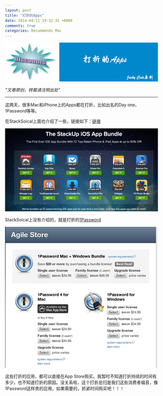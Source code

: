 ```yaml
---
layout: post
title: "打折的Apps"
date: 2014-04-11 19:32:31 +0800
comments: true
categories: Recommends Mac
---
```


![article 22](/images/article/article22.jpg)
<!-- more -->

*“文章原创，转载请注明出处”*

***

这两天，很多Mac和iPhone上的Apps都在打折，比如出名的Day one、1Password等等。

在StackSoical上面也介绍了一些，链接如下：[链接](https://stacksocial.com/ios_bundle?utm_source=ssnetwork&utm_medium=hellobar&utm_campaign=iosbundle)

![stack](/images/a22/stack.jpg)

StackSoical上没有介绍的，就是打折的[1Password](https://agilebits.com/store)

![1pass](/images/a22/1pass.jpg)

这些打折的应用，都可以直接在App Store购买。我暂时不知道打折持续的时间有多少，也不知道打折的原因。没关系啦，这个打折总归是我们这些消费者福音，像1Password这样贵的应用，如果需要的，抓紧时间购买吧！！！
